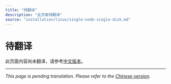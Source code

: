 ```yaml
---
title: "待翻译"
description: "此页面待翻译"
source: "installation/linux/single-node-single-disk.md"
---
```


# 待翻译

此页面内容尚未翻译，请参考[中文版本](../../../zh/installation/linux/single-node-single-disk.md)。

---

*This page is pending translation. Please refer to the [Chinese version](../../../zh/installation/linux/single-node-single-disk.md).*
